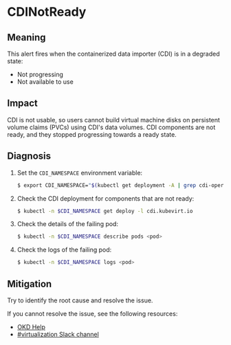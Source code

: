 # CDINotReady
<!--Edited by davozeni, 10.11.2022-->

## Meaning

This alert fires when the containerized data importer (CDI) is in a degraded
state:

- Not progressing
- Not available to use

## Impact

CDI is not usable, so users cannot build virtual machine disks on persistent
volume claims (PVCs) using CDI's data volumes. CDI components are not ready, and
they stopped progressing towards a ready state.

## Diagnosis

1. Set the `CDI_NAMESPACE` environment variable:

   ```bash
   $ export CDI_NAMESPACE="$(kubectl get deployment -A | grep cdi-operator | awk '{print $1}')"
   ```

2. Check the CDI deployment for components that are not ready:

   ```bash
   $ kubectl -n $CDI_NAMESPACE get deploy -l cdi.kubevirt.io
   ```

3. Check the details of the failing pod:

   ```bash
   $ kubectl -n $CDI_NAMESPACE describe pods <pod>
   ```

4. Check the logs of the failing pod:

   ```bash
   $ kubectl -n $CDI_NAMESPACE logs <pod>
   ```

## Mitigation

Try to identify the root cause and resolve the issue.

<!--DS: If you cannot resolve the issue, log in to the
link:https://access.redhat.com[Customer Portal] and open a support case,
attaching the artifacts gathered during the Diagnosis procedure.-->
<!--USstart-->
If you cannot resolve the issue, see the following resources:

- [OKD Help](https://www.okd.io/help/)
- [#virtualization Slack channel](https://kubernetes.slack.com/channels/virtualization)
<!--USend-->
